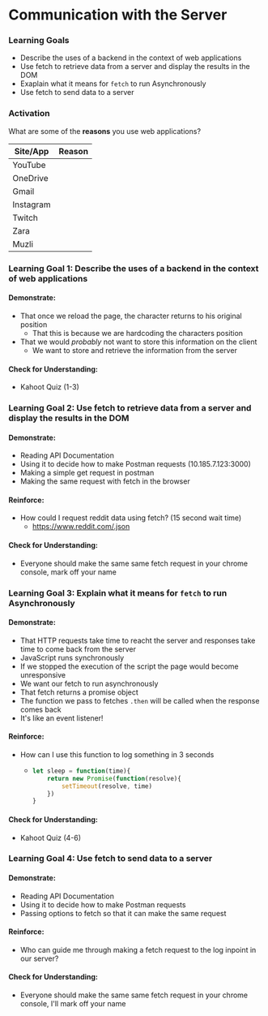 # Communication with the Server

### Learning Goals

* Describe the uses of a backend in the context of web applications
* Use fetch to retrieve data from a server and display the results in the DOM
* Exaplain what it means for `fetch` to run Asynchronously
* Use fetch to send data to a server



### Activation

What are some of the **reasons** you use web applications?

| Site/App  | Reason |
| --------- | ------ |
| YouTube   |        |
| OneDrive  |        |
| Gmail     |        |
| Instagram |        |
| Twitch    |        |
| Zara      |        |
| Muzli     |        |



### Learning Goal 1: Describe the uses of a backend in the context of web applications

#### Demonstrate:

- That once we reload the page, the character returns to his original position
  - That this is because we are hardcoding the characters position
- That we would *probably* not want to store this information on the client
  - We want to store and retrieve the information from the server

#### Check for Understanding: 

* Kahoot Quiz (1-3)


### Learning Goal 2: Use fetch to retrieve data from a server and display the results in the DOM

#### Demonstrate:

* Reading API Documentation 
* Using it to decide how to make Postman requests (10.185.7.123:3000)
* Making a simple get request in postman
* Making the same request with fetch in the browser

#### Reinforce:

* How could I request reddit data using fetch? (15 second wait time)
  * <https://www.reddit.com/.json>

#### Check for Understanding: 

* Everyone should make the same same fetch request in your chrome console, mark off your name


### Learning Goal 3: Explain what it means for `fetch` to run Asynchronously

#### Demonstrate:

* That HTTP requests take time to reacht the server and responses take time to come back from the server
* JavaScript runs synchronously 
* If we stopped the execution of the script the page would become unresponsive
* We want our fetch to run asynchronously
* That fetch returns a promise object 
* The function we pass to fetches `.then` will be called when the response comes back
* It's like an event listener!

#### Reinforce:

* How can I use this function to log something in 3 seconds

  * ```javascript
    let sleep = function(time){
        return new Promise(function(resolve){
            setTimeout(resolve, time)
        })
    }
    ```

#### Check for Understanding: 

* Kahoot Quiz (4-6)


### Learning Goal 4: Use fetch to send data to a server

#### Demonstrate:

* Reading API Documentation
* Using it to decide how to make Postman requests 
* Passing options to fetch so that it can make the same request

#### Reinforce:

* Who can guide me through making a fetch request to the log inpoint in our server?

#### Check for Understanding: 

* Everyone should make the same same fetch request in your chrome console, I'll mark off your name